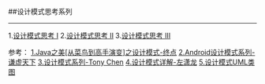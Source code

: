 ##设计模式思考系列

----------------------

1.[设计模式思考 I](http://cfanr.cn/2015/04/09/design-pattern-thinking-I/)
2.[设计模式思考 II](http://cfanr.cn/2015/04/11/design-pattern-thinking-II/)
3.[设计模式思考 III](http://cfanr.cn/2015/04/13/design-pattern-thinking-III/)

参考：
[1.Java之美[从菜鸟到高手演变]之设计模式-终点](http://blog.csdn.net/zhangerqing/article/details/8194653) 
[2.Android设计模式系列-谦虚天下](http://www.cnblogs.com/qianxudetianxia/category/312863.html) 
[3.设计模式系列-Tony Chen](http://blog.csdn.net/chjttony/article/category/1123642/2) 
[4.设计模式详解-左潇龙](http://www.cnblogs.com/zuoxiaolong/category/509144.html)
[5.设计模式UML类图](http://www.uml.org.cn/oobject/201404035.asp)
